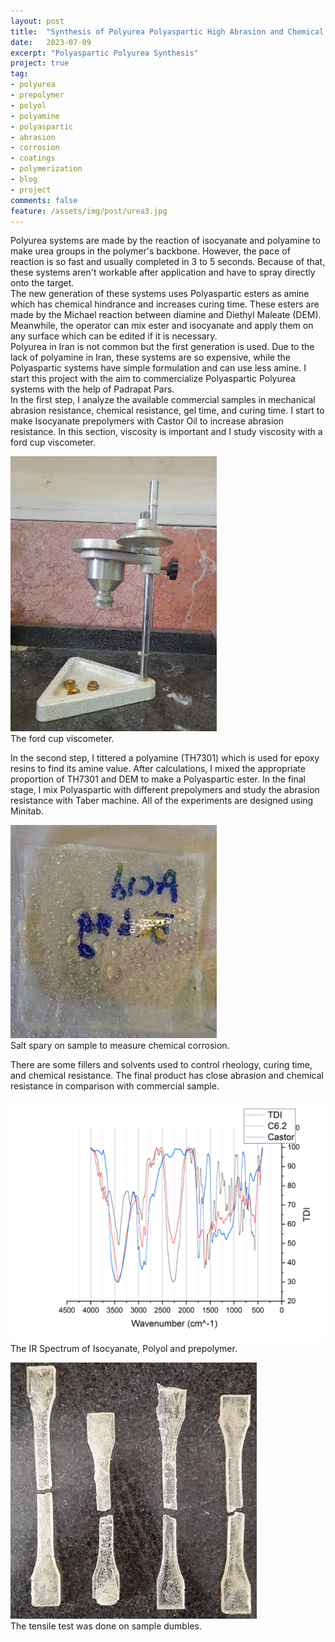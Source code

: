 ```yaml
---
layout: post
title:  "Synthesis of Polyurea Polyaspartic High Abrasion and Chemical Resistance Coatings"
date:   2023-07-09
excerpt: "Polyaspartic Polyurea Synthesis"
project: true
tag:
- polyurea 
- prepolymer
- polyol
- polyamine
- polyaspartic
- abrasion
- corrosion
- coatings
- polymerization
- blog
- project
comments: false
feature: /assets/img/post/urea3.jpg
---
```

Polyurea systems are made by the reaction of isocyanate and polyamine to make urea groups in the polymer's backbone. However, the pace of reaction is so fast and usually completed in 3 to 5 seconds. Because of that, these systems aren't workable after application and have to spray directly onto the target.<br>
The new generation of these systems uses Polyaspartic esters as amine which has chemical hindrance and increases curing time. These esters are made by the Michael reaction between diamine and Diethyl Maleate (DEM). Meanwhile, the operator can mix ester and isocyanate and apply them on any surface which can be edited if it is necessary. <br>
Polyurea in Iran is not common but the first generation is used. Due to the lack of polyamine in Iran, these systems are so expensive, while the Polyaspartic systems have simple formulation and can use less amine. I start this project with the aim to commercialize Polyaspartic Polyurea systems with the help of Padrapat Pars.<br>
In the first step, I analyze the available commercial samples in mechanical abrasion resistance, chemical resistance, gel time, and curing time. I start to make Isocyanate prepolymers with Castor Oil to increase abrasion resistance. In this section, viscosity is important and I study viscosity with a ford cup viscometer.<br>

<img src="/assets/img/post/urea4.jpg"><br>
The ford cup viscometer.<br>

In the second step, I tittered a polyamine (TH7301) which is used for epoxy resins to find its amine value. After calculations, I mixed the appropriate proportion of TH7301 and DEM to make a Polyaspartic ester. In the final stage, I mix Polyaspartic with different prepolymers and study the abrasion resistance with Taber machine. All of the experiments are designed using Minitab.<br>

<img src="/assets/img/post/urea2.jpg"><br>
Salt spary on sample to measure chemical corrosion.<br>

There are some fillers and solvents used to control rheology, curing time, and chemical resistance. The final product has close abrasion and chemical resistance in comparison with commercial sample. 

<img src="/assets/img/post/urea1.png"><br>
The IR Spectrum of Isocyanate, Polyol and prepolymer.<br>

<img src="/assets/img/post/urea3.jpg"><br>
The tensile test was done on sample dumbles.<br>
